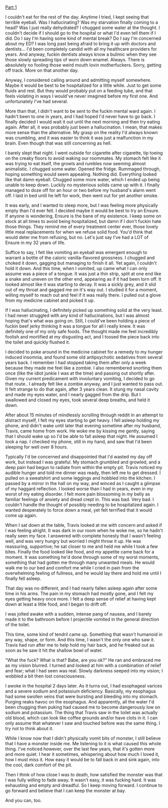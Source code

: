 [Part 1](https://www.reddit.com/r/nosleep/comments/v4dicv/theres_a_monster_inside_of_me/?utm_medium=android_app&utm_source=share)

I couldn't eat for the rest of the day. Anytime I tried, I kept seeing that terrible eyeball. Was I hallucinating? Was my starvation finally coming to a head? Was I just really dehydrated? I chugged some water at the thought. I couldn't decide if I should go to the hospital or what I'd even tell them if I did. Do I say I'm having some kind of mental break? Do I say I'm concerned about my ED? I was long past being afraid to bring it up with doctors and dentists... I'd been completely candid with all my healthcare providers for years. And anyway, fuckin dentists always know a bulimic when they see those slowly spreading tips of worn down enamel. Always. There is absolutely no fooling those weird mouth lovin motherfuckers. Sorry, getting off track. More on that another day.

Anyway, I considered calling around and admitting myself somewhere. Maybe it would be best to be hospitalized for a little while. Just to get some fluids and rest. But they would probably put on a feeding tube, and that feels violating in ways I would've never imagined before my first one. And unfortunately I've had several.

More than that, I didn't want to be sent to the fuckin mental ward again. I hadn't been to one in years, and I had hoped I'd never have to go back. I finally decided I would wait it out until the next morning and then try eating again. After all, it was probably just been a hallucination. I mean, that makes more sense than the alternative. My grasp on the reality I'd always known was crumbling, and it was easier to think it was just a malfunction in my brain. Even though that was still concerning as hell.

I barely slept that night. I went outside for cigarette after cigarette, tip toeing on the creaky floors to avoid waking our roommates. My stomach felt like it was trying to eat itself, the growls and rumbles now seeming almost animalistic. I chugged some water. Opened the fridge. Rummaged through, hoping something would seem appealing. Nothing did. Everything looked like that damn eyeball. Chugged some more water, which I ended up being unable to keep down. Luckily no mysterious solids came up with it. I finally managed to doze off for an hour or two before my husband's alarm went off. I laid in bed until he left for work, then went out for yet another smoke.

It was early, and I wanted to sleep more, but I was feeling more physically empty than I'd ever felt. I decided maybe it would be best to try an Ensure. If anyone is wondering, Ensure is the bane of my existence. I keep some on stock at all times to avoid being hospitalized, but damn if I don't fuckin hate those things. They remind me of every treatment center ever, those lovely little meal replacements for when we refuse solid food. You'd think that would deter me from refusing, but no. Let's just say I've had a LOT of Ensure in my 32 years of life.

Suffice to say, I felt like vomiting an eyeball was emergent enough to warrant a bottle of the caloric vanilla-flavored grossness. I chugged and choked it down, gagging but managing to finish it all. Yet again, I couldn't hold it down. And this time, when I vomited, up came what I can only assume was a piece of a tongue. It was just a thin strip, split at one end like a snake and uneven on the other end, appearing as if it had been torn off. It looked almost like it was starting to decay. It was a sickly grey, and it slid out of my throat and gagged me on it's way out. I studied it for a moment, willing myself to reach out and feel if it was really there. I pulled out a glove from my medicine cabinet and picked it up.

If I was hallucinating, I definitely picked up something solid at the very least. I had never struggled with any kind of hallucinations, but I was almost hoping that's what was going on. Still, I could've been holding a piece of fuckin beef jerky thinking it was a tongue for all I really knew. It was definitely one of my only safe foods. The thought made me feel incredibly foolish and mortified at my disgusting act, and I tossed the piece back into the toilet and quickly flushed it.

I decided to poke around in the medicine cabinet for a remedy to my hunger induced insomnia, and found some old antipsychotic sedatives from several years back. I remember I had stopped taking them after only a week because they made me feel like a zombie. I also remembered snorting them once (like the idiot junkie I was at the time) and passing out shortly after. Given my current predicament with involuntary vomiting, I decided to go that route.. I already felt like a zombie anyway, and I just wanted to pass out. It felt strange to do that again, after 3 years clean. It stung my nasal cavity and made my eyes water, and I nearly gagged from the drip. But I swallowed and closed my eyes, took several deep breaths, and held it down.

After about 15 minutes of mindlessly scrolling through reddit in an attempt to distract myself, I felt my eyes starting to get heavy.  I fell asleep holding my phone, and didn't wake until later that evening sometime after my husband, Travis, came home from work. He woke me by kissing me gently, saying that I should wake up so I'd be able to fall asleep that night. He assumed I took a nap. I checked my phone, still in my hand, and saw that I'd been sleeping for well over 8 hours.

Typically I'd be concerned and disappointed that I'd wasted my day off work, but instead I was grateful. My stomach grumbled and growled, and a deep pain had begun to radiate from within the empty pit. Travis noticed my audible hunger and told me dinner was ready, then left me to get dressed. I pulled on a sweatshirt and some leggings and hobbled into the kitchen. I passed by a mirror in the hall on my way, and winced as I caught a glimpse of my haggard reflection. I looked worse than I had in years, even in my worst of my eating disorder. I felt more pain blossoming in my belly as familiar feelings of anxiety and dread crept in. This was bad. Very bad. I couldn't handle the thought of possibly needing to be hospitalized again. I wanted desperately to force down a meal, yet felt terrified that it would come up again.

When I sat down at the table, Travis looked at me with concern and asked if I was feeling alright. It was dark in our room when he woke me, so he hadn't really seen my face. I answered with complete honesty that I wasn't feeling well, and was very hungry but worried I might throw it up. He was reassuring, supportive; he sat closer to me and held me while I took a few bites. Finally the food looked like food, and my appetite came back for a moment. It was something he'd done through some of my worst moments, something that had gotten me through many unwanted meals. He would walk me to our bed and comfort me while I cried in pain from the overwhelming feeling of fullness, and he would lay there and hold me until I finally fell asleep.

That day was no different, and I had nearly fallen asleep again after some time in his arms. The pain in my stomach had mostly gone, and I felt my eyes getting heavy once more. I felt a deep sense of relief at having kept down at least a little food, and I began to drift off.

I was jolted awake with a sudden, intense pang of nausea, and I barely made it to the bathroom before I projectile vomited in the general direction of the toilet.

This time, some kind of tendril came up. Something that wasn't humanoid in any way, shape, or form. And this time, I wasn't the only one who saw it. Travis had run after me to help hold my hair back, and he freaked out as soon as he saw it hit the shallow bowl of water.

"What the fuck? What is that? Babe, are you ok?" He ran and embraced me as my vision blurred. I turned and looked at him with a combination of relief and fear; what I had seen was real. Slowly darkness seeped into my vision; I wobbled a bit then lost consciousness.

I awoke in the hospital 2 days later. As it turns out, I had esophageal varices and a severe sodium and potassium deficiency. Basically, my esophagus had some swollen veins that were bursting and bleeding into my stomach. Purging reaks havoc on the esophagus. And apparently, all the water I'd been chugging then puking had caused me to become dangerously low on sodium and potassium. The thing that Travis saw in the toilet was actually old blood, which can look like coffee grounds and/or have clots in it. I can only assume that whatever I saw and touched before was the same thing. I try not to think about it.

While I know now that I didn't physically vomit bits of monster, I still believe that I have a monster inside me. Me listening to it is what caused this whole thing. I've noticed however, over the last few years, that it's gotten more and more quiet. I hear it sometimes, whispering about how much I loved it, how I must miss it. How easy it would be to fall back in and sink again, into the cool, dark comfort of the pit.

Then I think of how close I was to death, how satisfied the monster was that I was fully willing to fade away. It wasn't easy, it was fucking hard. It was exhausting and empty and dreadful. So I keep moving forward. I continue to go forward and believe that I can keep the monster at bay.

And you can, too.